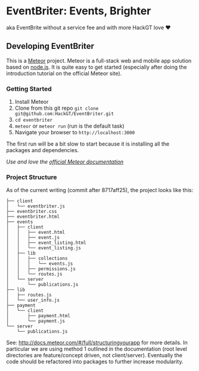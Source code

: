 # EventBriter: Events, Brighter

aka EventBrite without a service fee and with more HackGT love :heart:

## Developing EventBriter

This is a [Meteor](http://meteor.com) project. Meteor is a full-stack
web and mobile app solution based on [node.js](http://nodejs.org). It
is quite easy to get started (especially after doing the introduction
tutorial on the official Meteor site).

### Getting Started

 1. Install Meteor
 2. Clone from this git repo `git clone git@github.com:HackGT/EventBriter.git`
 3. `cd eventbriter`
 4. `meteor` or `meteor run` (run is the default task)
 5. Navigate your browser to `http://localhost:3000`

The first run will be a bit slow to start because it is installing
all the packages and dependencies.

*Use and love the [official Meteor documentation](http://docs.meteor.com/#/full/quickstart)*

### Project Structure

As of the current writing (commit after 8717aff25), the project
looks like this:

```
├── client
│   └── eventbriter.js
├── eventbriter.css
├── eventbriter.html
├── events
│   ├── client
│   │   ├── event.html
│   │   ├── event.js
│   │   ├── event_listing.html
│   │   └── event_listing.js
│   ├── lib
│   │   ├── collections
│   │   │   └── events.js
│   │   ├── permissions.js
│   │   └── routes.js
│   └── server
│       └── publications.js
├── lib
│   ├── routes.js
│   └── user_info.js
├── payment
│   └── client
│       ├── payment.html
│       └── payment.js
└── server
    └── publications.js
```

See: http://docs.meteor.com/#/full/structuringyourapp for
more details. In particular we are using method 1 outlined in the 
documentation (root level directories are feature/concept driven,
not client/server). Eventually the code should be refactored
into packages to further increase modularity.

